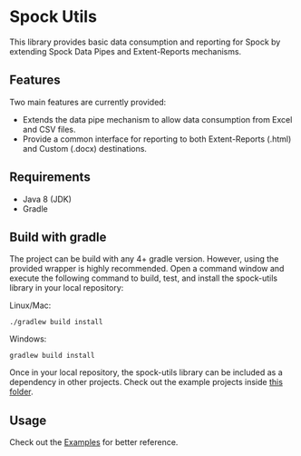 # Spock Utils

This library provides basic data consumption and reporting for Spock by extending Spock Data Pipes and Extent-Reports mechanisms.

## Features

Two main features are currently provided:

- Extends the data pipe mechanism to allow data consumption from Excel and CSV files.
- Provide a common interface for reporting to both Extent-Reports (.html) and Custom (.docx) destinations. 

## Requirements

- Java 8 (JDK)
- Gradle

## Build with gradle

The project can be build with any 4+ gradle version. However, using the provided wrapper is highly recommended. 
Open a command window and execute the following command to build, test, and install the spock-utils library in your local repository:

Linux/Mac:

	./gradlew build install

Windows:
	
	gradlew build install


Once in your local repository, the spock-utils library can be included as a dependency in other projects. Check out the example projects inside [this folder](../appium-samples).


## Usage

Check out the [Examples](../appium-samples) for better reference.